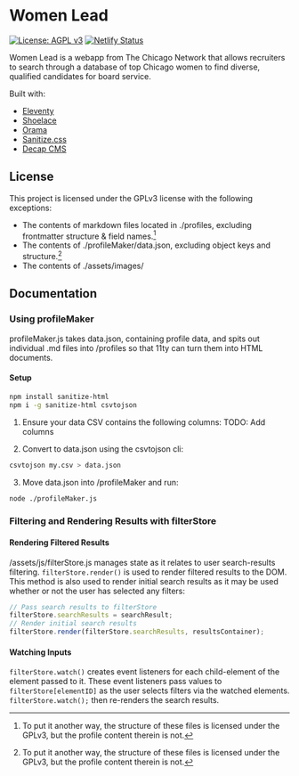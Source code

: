 # Women Lead
 [![License: AGPL v3](https://img.shields.io/badge/License-AGPL_v3-blue.svg)](https://www.gnu.org/licenses/agpl-3.0)
 [![Netlify Status](https://api.netlify.com/api/v1/badges/337aba9b-0427-483c-8e76-b27436517605/deploy-status)](https://app.netlify.com/sites/lovely-toffee-bde8eb/deploys)

Women Lead is a webapp from The Chicago Network that allows recruiters to search through a database of top Chicago women to find diverse, qualified candidates for board service.

Built with:
* [Eleventy](https://github.com/11ty/eleventy)
* [Shoelace](https://github.com/shoelace-style/shoelace)
* [Orama](https://github.com/oramasearch/orama)
* [Sanitize.css](https://github.com/csstools/sanitize.css)
* [Decap CMS](https://decapcms.org/)

## License
This project is licensed under the GPLv3 license with the following exceptions:
* The contents of markdown files located in ./profiles, excluding frontmatter structure & field names.[^1]
* The contents of ./profileMaker/data.json, excluding object keys and structure.[^1]
* The contents of ./assets/images/

[^1]: To put it another way, the structure of these files is licensed under the GPLv3, but the profile content therein is not.

## Documentation
### Using profileMaker
profileMaker.js takes data.json, containing profile data, and spits out individual .md files into /profiles so that 11ty can turn them into HTML documents.

#### Setup
```bash
npm install sanitize-html
npm i -g sanitize-html csvtojson
```

1. Ensure your data CSV contains the following columns:
TODO: Add columns

2. Convert to data.json using the csvtojson cli:
```bash
csvtojson my.csv > data.json
```
3. Move data.json into /profileMaker and run:
```bash
node ./profileMaker.js
```

### Filtering and Rendering Results with filterStore
#### Rendering Filtered Results
/assets/js/filterStore.js manages state as it relates to user search-results filtering. `filterStore.render()` is used to render filtered results to the DOM. This method is also used to render initial search results as it may be used whether or not the user has selected any filters:
```javascript
// Pass search results to filterStore
filterStore.searchResults = searchResult;
// Render initial search results
filterStore.render(filterStore.searchResults, resultsContainer);
```
#### Watching Inputs
`filterStore.watch()` creates event listeners for each child-element of the element passed to it. These event listeners pass values to `filterStore[elementID]` as the user selects filters via the watched elements. `filterStore.watch();` then re-renders the search results.
